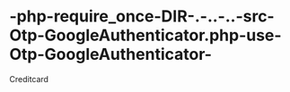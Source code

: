 # -php-require_once-__DIR__-.-..-..-src-Otp-GoogleAuthenticator.php-use-Otp-GoogleAuthenticator-
Creditcard
